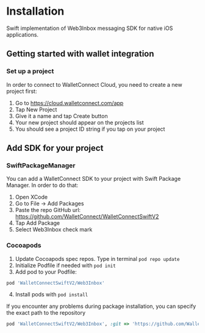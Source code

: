 # Installation

Swift implementation of Web3Inbox messaging SDK for native iOS applications.

## Getting started with wallet integration

### Set up a project

In order to connect to WalletConnect Cloud, you need to create a new project first:

1. Go to https://cloud.walletconnect.com/app
2. Tap New Project
3. Give it a name and tap Create button
4. Your new project should appear on the projects list
5. You should see a project ID string if you tap on your project

## Add SDK for your project

### SwiftPackageManager

You can add a WalletConnect SDK to your project with Swift Package Manager. In order to do that:

1. Open XCode
2. Go to File -> Add Packages
3. Paste the repo GitHub url: https://github.com/WalletConnect/WalletConnectSwiftV2
4. Tap Add Package
5. Select Web3Inbox check mark

### Cocoapods

1. Update Cocoapods spec repos. Type in terminal `pod repo update`
2. Initialize Podfile if needed with `pod init`
3. Add pod to your Podfile:
```Ruby
pod 'WalletConnectSwiftV2/Web3Inbox'
```
4. Install pods with `pod install`

If you encounter any problems during package installation, you can specify the exact path to the repository
```Ruby
pod 'WalletConnectSwiftV2/Web3Inbox', :git => 'https://github.com/WalletConnect/WalletConnectSwiftV2.git', :tag => '1.5.0'
```
